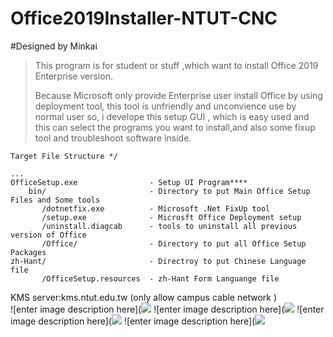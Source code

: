 
# Office2019Installer-NTUT-CNC  
#Designed by Minkai  
  

> This program is for student or stuff ,which want to install  Office 2019 Enterprise version.      
>  
> Because Microsoft only provide Enterprise user install Office by using 
> deployment tool, this tool is unfriendly and unconvience use by normal user so, i develope this
> setup GUI , which is easy used and this can select the programs you
> want to install,and also some    fixup tool and troubleshoot software
> inside.

  
  

    Target File Structure */  
      
    ...  
    OfficeSetup.exe                - Setup UI Program****  
        bin/                       - Directory to put Main Office Setup Files and Some tools  
           /dotnetfix.exe          - Microsoft .Net FixUp tool  
           /setup.exe              - Microsft Office Deployment setup  
           /uninstall.diagcab      - tools to uninstall all previous version of Office  
           /Office/                - Directory to put all Office Setup Packages  
    zh-Hant/                       - Directroy to put Chinese Language file  
           /OfficeSetup.resources  - zh-Hant Form Languange file  

  
  
KMS server:kms.ntut.edu.tw (only allow campus cable network )  
![enter image description here](![](https://i.imgur.com/w9pujzQ.png)
![enter image description here](![](https://i.imgur.com/ptXlSzR.png)
![enter image description here](![](https://i.imgur.com/lazZM8Y.png)
![enter image description here](![](https://i.imgur.com/LxlvKM6.png)

